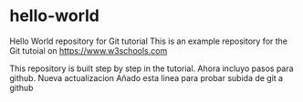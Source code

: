 # hello-world
Hello World repository for Git tutorial
This is an example repository for the Git tutoial on https://www.w3schools.com

This repository is built step by step in the tutorial.
Ahora incluyo pasos para github.
Nueva actualizacion
Añado esta linea para probar subida de git a github



